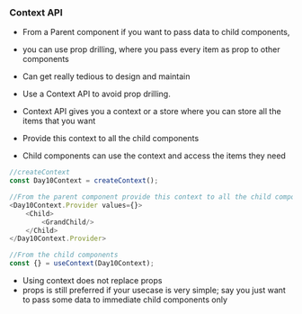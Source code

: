 ### Context API

* From a Parent component if you want to pass data to child components,
* you can use prop drilling, where you pass every item as prop to other components
* Can get really tedious to design and maintain

* Use a Context API to avoid prop drilling. 
* Context API gives you a context or a store where you can store all the items that you want
* Provide this context to all the child components
* Child components can use the context and access the items they need

``` javascript
//createContext 
const Day10Context = createContext();

//From the parent component provide this context to all the child components
<Day10Context.Provider values={}>
    <Child>
        <GrandChild/>
    </Child>
</Day10Context.Provider>

//From the child components
const {} = useContext(Day10Context);

```

* Using context does not replace props
* props is still preferred if your usecase is very simple; say you just want to pass some data to immediate child components only


